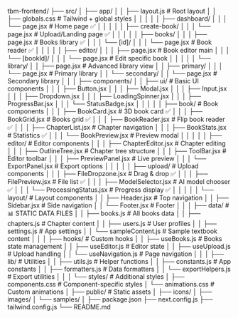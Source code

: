 tbm-frontend/
├── src/
│   ├── app/
│   │   ├── layout.js                    # Root layout
│   │   ├── globals.css                  # Tailwind + global styles
│   │   │
│   │   ├── dashboard/
│   │   │   └── page.jsx                 # Home page ✅
│   │   │
│   │   ├── create-book/
│   │   │   └── page.jsx                 # Upload/Landing page ✅
│   │   │
│   │   ├── books/
│   │   │   ├── page.jsx                 # Books library ✅
│   │   │   └── [id]/
│   │   │       └── page.jsx             # Book reader ✅
│   │   │
│   │   ├── editor/
│   │   │   ├── page.jsx                 # Book editor main
│   │   │   └── [bookId]/
│   │   │       └── page.jsx             # Edit specific book
│   │   │
│   │   └── library/
│   │       ├── page.jsx                 # Advanced library view
│   │       ├── primary/
│   │       │   └── page.jsx             # Primary library
│   │       └── secondary/
│   │           └── page.jsx             # Secondary library
│   │
│   ├── components/
│   │   ├── ui/                          # Basic UI components
│   │   │   ├── Button.jsx
│   │   │   ├── Modal.jsx
│   │   │   ├── Input.jsx
│   │   │   ├── Dropdown.jsx
│   │   │   ├── LoadingSpinner.jsx
│   │   │   ├── ProgressBar.jsx
│   │   │   └── StatusBadge.jsx
│   │   │
│   │   ├── book/                        # Book components
│   │   │   ├── BookCard.jsx             # 3D book card ✅
│   │   │   ├── BookGrid.jsx             # Books grid ✅
│   │   │   ├── BookReader.jsx           # Flip book reader ✅
│   │   │   ├── ChapterList.jsx          # Chapter navigation
│   │   │   ├── BookStats.jsx            # Statistics ✅
│   │   │   └── BookPreview.jsx          # Preview modal
│   │   │
│   │   ├── editor/                      # Editor components
│   │   │   ├── ChapterEditor.jsx        # Chapter editing
│   │   │   ├── OutlineTree.jsx          # Chapter tree structure
│   │   │   ├── ToolBar.jsx              # Editor toolbar
│   │   │   ├── PreviewPanel.jsx         # Live preview
│   │   │   └── ExportPanel.jsx          # Export options
│   │   │
│   │   ├── upload/                      # Upload components
│   │   │   ├── FileDropzone.jsx         # Drag & drop ✅
│   │   │   ├── FilePreview.jsx          # File list ✅
│   │   │   ├── ModelSelector.jsx        # AI model chooser ✅
│   │   │   └── ProcessingStatus.jsx     # Progress display ✅
│   │   │
│   │   └── layout/                      # Layout components
│   │       ├── Header.jsx               # Top navigation
│   │       ├── Sidebar.jsx              # Side navigation
│   │       └── Footer.jsx               # Footer
│   │
│   ├── data/                           # 📊 STATIC DATA FILES
│   │   ├── books.js                    # All books data
│   │   ├── chapters.js                 # Chapter content
│   │   ├── users.js                    # User profiles
│   │   ├── settings.js                 # App settings
│   │   └── sampleContent.js            # Sample textbook content
│   │
│   ├── hooks/                          # Custom hooks
│   │   ├── useBooks.js                 # Books state management
│   │   ├── useEditor.js                # Editor state
│   │   ├── useUpload.js                # Upload handling
│   │   └── useNavigation.js            # Page navigation
│   │
│   ├── lib/                            # Utilities
│   │   ├── utils.js                    # Helper functions
│   │   ├── constants.js                # App constants
│   │   ├── formatters.js               # Data formatters
│   │   └── exportHelpers.js            # Export utilities
│   │
│   └── styles/                         # Additional styles
│       ├── components.css              # Component-specific styles
│       └── animations.css              # Custom animations
│
├── public/                             # Static assets
│   ├── icons/
│   ├── images/
│   └── samples/
│
├── package.json
├── next.config.js
├── tailwind.config.js
└── README.md